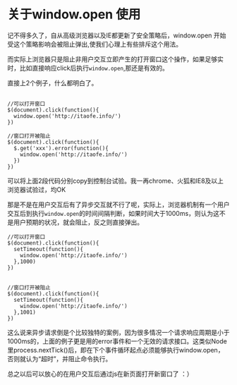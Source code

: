 # 关于window.open 使用

记不得多久了，自从高级浏览器以及IE都更新了安全策略后，window.open 开始受这个策略影响会被阻止弹出,使我们心理上有些排斥这个用法。

而实际上浏览器只是阻止非用户交互立即产生的打开窗口这个操作，如果足够实时，比如直接响应click后执行```window.open```,那还是有效的。

直接上2个例子，什么都明白了。

```

//可以打开窗口
$(document).click(function(){
  window.open('http://itaofe.info/')
})

//窗口打开被阻止
$(document).click(function(){
  $.get('xxx').error(function(){
    window.open('http://itaofe.info/')
  })
})

```

可以将上面2段代码分别copy到控制台试验。我一再chrome、火狐和IE8及以上浏览器试验过，均OK

那是不是在用户交互后有了异步交互就不行了呢，实际上，浏览器机制有一个用户交互后到执行```window.open```的时间间隔判断，如果时间大于1000ms，则认为这不是用户预期的状况，就会阻止，反之则直接弹出。

```
//可以打开窗口
$(document).click(function(){
  setTimeout(function(){
    window.open('http://itaofe.info/')
  },1000)
})


//窗口打开被阻止
$(document).click(function(){
  setTimeout(function(){
    window.open('http://itaofe.info/')
  },1001)
})

```

这么说来异步请求倒是个比较独特的案例，因为很多情况一个请求响应周期是小于1000ms的，上面的例子更是用的error事件和一个无效的请求接口。这类似Node里process.nextTick()后，即在下个事件循环起点必须能够执行window.open，否则就认为“超时”，并阻止命令执行。

总之以后可以放心的在用户交互后通过js在新页面打开新窗口了 ：）
